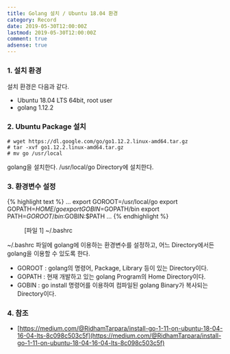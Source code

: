 ```yaml
---
title: Golang 설치 / Ubuntu 18.04 환경
category: Record
date: 2019-05-30T12:00:00Z
lastmod: 2019-05-30T12:00:00Z
comment: true
adsense: true
---
```


### 1. 설치 환경

설치 환경은 다음과 같다.
* Ubuntu 18.04 LTS 64bit, root user
* golang 1.12.2

### 2. Ubuntu Package 설치

~~~console
# wget https://dl.google.com/go/go1.12.2.linux-amd64.tar.gz
# tar -xvf go1.12.2.linux-amd64.tar.gz
# mv go /usr/local
~~~

golang을 설치한다. /usr/local/go Directory에 설치한다.

### 3. 환경변수 설정

{% highlight text %}
...
export GOROOT=/usr/local/go
export GOPATH=$HOME/go
export GOBIN=$GOPATH/bin
export PATH=$GOROOT/bin:$GOBIN:$PATH
...
{% endhighlight %}
<figure>
<figcaption class="caption">[파일 1] ~/.bashrc</figcaption>
</figure>

~/.bashrc 파일에 golang에 이용하는 환경변수를 설정하고, 어느 Directory에서든 golang을 이용할 수 있도록 한다.
* GOROOT : golang의 명령어, Package, Library 등이 있는 Directory이다.
* GOPATH : 현재 개발하고 있는 golang Program의 Home Directory이다.
* GOBIN : go install 명령어를 이용하여 컴파일된 golang Binary가 복사되는 Directory이다.

### 4. 참조

* [https://medium.com/@RidhamTarpara/install-go-1-11-on-ubuntu-18-04-16-04-lts-8c098c503c5f](https://medium.com/@RidhamTarpara/install-go-1-11-on-ubuntu-18-04-16-04-lts-8c098c503c5f)
